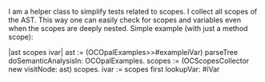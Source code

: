 I am a helper class to simplify tests related to scopes. I collect all scopes of the AST.
This way one can easily check for scopes and variables even when the scopes are deeply nested.
Simple example (with just a method scope):

|ast scopes ivar|
ast := (OCOpalExamples>>#exampleiVar) 
		parseTree doSemanticAnalysisIn: OCOpalExamples.
scopes := (OCScopesCollector new visitNode: ast) scopes.
ivar := scopes first lookupVar: #iVar